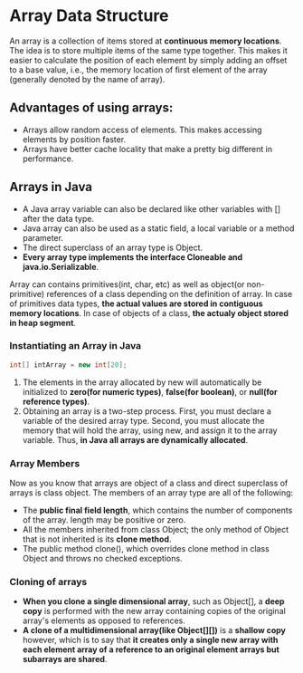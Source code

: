 # Array Data Structure

An array is a collection of items stored at **continuous memory locations**. The idea is to store multiple items of the same type together. This makes it easier to calculate the position of each element by simply adding an offset to a base value, i.e., the memory location of first element of the array (generally denoted by the name of array).

## Advantages of using arrays:

* Arrays allow random access of elements. This makes accessing elements by position faster.
* Arrays have better cache locality that make a pretty big different in performance.

## Arrays in Java

* A Java array variable can also be declared like other variables with [] after the data type.
* Java array can also be used as a static field, a local variable or a method parameter.
* The direct superclass of an array type is Object.
* **Every array type implements the interface Cloneable and java.io.Serializable**.

Array can contains primitives(int, char, etc) as well as object(or non-primitive) references of a class depending on the definition of array. In case of primitives data types, **the actual values are stored in contiguous memory locations**. In case of objects of a class, **the actualy object stored in heap segment**.

### Instantiating an Array in Java

```java
int[] intArray = new int[20];
```

1. The elements in the array allocated by new will automatically be initialized to **zero(for numeric types)**, **false(for boolean)**, or **null(for reference types)**.
2. Obtaining an array is a two-step process. First, you must declare a variable of the desired array type. Second, you must allocate the memory that will hold the array, using new, and assign it to the array variable. Thus, **in Java all arrays are dynamically allocated**.

### Array Members

Now as you know that arrays are object of a class and direct superclass of arrays is class object. The members of an array type are all of the following:

* The **public final field length**, which contains the number of components of the array. length may be positive or zero.
* All the members inherited from class Object; the only method of Object that is not inherited is its **clone method**.
* The public method clone(), which overrides clone method in class Object and throws no checked exceptions.

### Cloning of arrays

* **When you clone a single dimensional array**, such as Object[], a **deep copy** is performed with the new array containing copies of the original array's elements as opposed to references.
* **A clone of a multidimensional array(like Object[][])** is a **shallow copy** however, which is to say that **it creates only a single new array with each element array of a reference to an original element arrays but subarrays are shared**.

